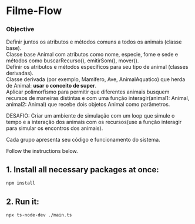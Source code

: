 # Filme-Flow
### Objective
  Definir juntos os atributos e métodos comuns a todos os animais (classe base).  
  Classe base Animal com atributos como nome, especie, fome e sede e métodos como buscarRecurso(), emitirSom(), mover().  
  Definir os atributos e métodos específicos para seu tipo de animal (classes derivadas).  
  Classe derivada (por exemplo, Mamifero, Ave, AnimalAquatico) que herda de Animal: **usar o conceito de super**.  
  Aplicar polimorfismo para permitir que diferentes animais busquem recursos de maneiras distintas e com uma função interagir(animal1: Animal, animal2: Animal) que recebe dois objetos Animal como parâmetros.  
  
  DESAFIO: Criar um ambiente de simulação com um loop que simule o tempo e a interação dos animais com os recursos(use a função interagir para simular os encontros dos animais).  

  Cada grupo apresenta seu código e funcionamento do sistema.  

Follow the instructions below.

## 1. Install all necessary packages at once:
```bash
npm install
```

## 2. Run it:
```bash
npx ts-node-dev ./main.ts
```
